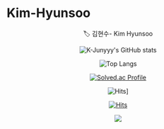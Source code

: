 # Kim-Hyunsoo

<div align="center">

🏷 김현수- Kim Hyunsoo


![K-Junyyy's GitHub stats](https://github-readme-stats.vercel.app/api?username=Hyunsoo1998&show_icons=true&theme=onedark) 




   ![Top Langs](https://github-readme-stats.vercel.app/api/top-langs/?username=Hyunsoo1998&layout=compact&theme=tokyonight)

  


[![Solved.ac Profile](http://mazassumnida.wtf/api/v2/generate_badge?boj=hyunsu142)](https://solved.ac/hyunsu142/)

   ![Hits](https://hits.seeyoufarm.com/api/count/incr/badge.svg?url=https%3A%2F%2Fgithub.com%2FHyunsoo1998%2FKim-Hyunsoo.git&count_bg=%2379C83D&title_bg=%23FDF600&icon=java.svg&icon_color=%23E7E7E7&title=hits&edge_flat=false)]


[![Hits](https://hits.seeyoufarm.com/api/count/incr/badge.svg?url=https%3A%2F%2Fgithub.com%2FHyunsoo1998%2FKim-Hyunsoo.git&count_bg=%2379C83D&title_bg=%2300A1FD&icon=mysql.svg&icon_color=%23E7E7E7&title=hits&edge_flat=false)](https://hits.seeyoufarm.com)
   
   ![](https://img.shields.io/badge/Java-007396?style=flat&logo=OpenJDK&logoColor=white")

   
   </div>
